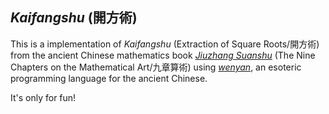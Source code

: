 ## *Kaifangshu* (開方術)

This is a implementation of *Kaifangshu* (Extraction of Square Roots/開方術) from the ancient Chinese mathematics book [*Jiuzhang Suanshu*](https://en.wikipedia.org/wiki/The_Nine_Chapters_on_the_Mathematical_Art) (The Nine Chapters on the Mathematical Art/九章算術) using [*wenyan*](https://github.com/LingDong-/wenyan-lang), an esoteric programming language for the ancient Chinese.

It's only for fun!
